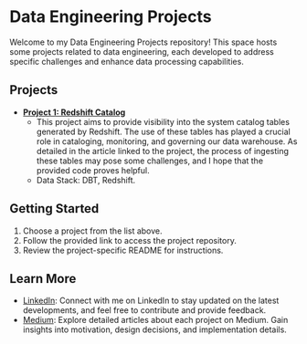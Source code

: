 # Data Engineering Projects

Welcome to my Data Engineering Projects repository! This space hosts some projects related to data engineering, each developed to address specific challenges and enhance data processing capabilities.

## Projects
- [**Project 1: Redshift Catalog**](https://github.com/alice-thomaz/Data-Engineering/tree/master/Project%201%3A%20Redshift%20Catalog)
  - This project aims to provide visibility into the system catalog tables generated by Redshift. The use of these tables has played a crucial role in cataloging, monitoring, and governing our data warehouse. As detailed in the article linked to the project, the process of ingesting these tables may pose some challenges, and I hope that the provided code proves helpful.
  - Data Stack: DBT, Redshift.

## Getting Started
1. Choose a project from the list above.
2. Follow the provided link to access the project repository.
3. Review the project-specific README for instructions.

## Learn More
- [LinkedIn](https://www.linkedin.com/in/alice-thomaz-b6b52b14a/): Connect with me on LinkedIn to stay updated on the latest developments, and feel free to contribute and provide feedback.
- [Medium](https://medium.com/@alice_thomaz): Explore detailed articles about each project on Medium. Gain insights into motivation, design decisions, and implementation details.
